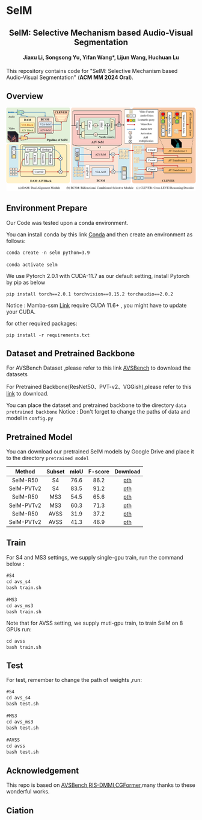 # SelM

<div align="center">

<h2>
SelM: Selective Mechanism based Audio-Visual Segmentation
</h2>

<h4>
<b>
Jiaxu Li, Songsong Yu, Yifan Wang*, Lijun Wang, Huchuan Lu
</b>
</h4>
</div>
This repository contains code for "SelM: Selective Mechanism based Audio-Visual Segmentation" (<b>ACM MM 2024 Oral</b>).

## Overview
![Overview](images/Overview.png)



## Environment Prepare
Our Code was tested upon a conda environment. 

You can install conda by this link [Conda](https://docs.conda.io/en/latest/miniconda.html) and then create an environment as follows:
```
conda create -n selm python=3.9 

conda activate selm
```
We use Pytorch 2.0.1 with CUDA-11.7 as our default setting, install Pytorch by pip as below
```
pip install torch==2.0.1 torchvision==0.15.2 torchaudio==2.0.2
```
Notice : Mamba-ssm [Link](https://github.com/state-spaces/mamba) require CUDA 11.6+ , you might have to update your CUDA.

for other required packages:
```
pip install -r requirements.txt
```
## Dataset and Pretrained Backbone
For AVSBench Dataset ,please refer to this link [AVSBench](https://github.com/OpenNLPLab/AVSBench) to download the datasets

For Pretrained Backbone(ResNet50、PVT-v2、VGGish),please refer to this [link](https://drive.google.com/drive/folders/1386rcFHJ1QEQQMF6bV1rXJTzy8v26RTV?usp=sharing) to download.

You can place the dataset and pretrained backbone to the directory `data` `pretrained backbone`
Notice : Don't forget to change the paths of data and model in `config.py`

## Pretrained Model
You can download our pretrained SelM models by Google Drive and place it to the directory `pretrained model`

|Method|Subset|mIoU|F-score|Download|
|:---:|:---:|:---:|:---:|:---:|
|SelM-R50|S4|76.6|86.2|[pth](https://drive.google.com/file/d/1kJI00umTGOa05HxDdrHYVPozLn32cc_o/view?usp=sharing)|
|SelM-PVTv2|S4|83.5|91.2|[pth](https://drive.google.com/file/d/1WFcfB5cawzqLSxUJH7yP3xL2JN0ZX27V/view?usp=sharing)|
|SelM-R50|MS3|54.5|65.6|[pth](https://drive.google.com/file/d/19YHJOec_XbJpzAe2JJs6Omm71dmRZHNr/view?usp=sharing)|
|SelM-PVTv2|MS3|60.3|71.3|[pth](https://drive.google.com/file/d/1xtb7GRciK29RJMVHgZRhDSOhBJT-y93Y/view?usp=sharing)|
|SelM-R50|AVSS|31.9|37.2|[pth](https://drive.google.com/file/d/1qr2_JotdX1P0EUh7WUHsBkydyQezmd7R/view?usp=sharing)|
|SelM-PVTv2|AVSS|41.3|46.9|[pth](https://drive.google.com/file/d/1b5x7I2JJJLtuU8KPCFT1HOagiPjk2yZE/view?usp=sharing)|

## Train
For S4 and MS3 settings, we supply single-gpu train, run the command below  :
```
#S4
cd avs_s4
bash train.sh

#MS3
cd avs_ms3
bash train.sh
```
Note that for AVSS setting, we supply muti-gpu train, to train SelM on 8 GPUs run:
```
cd avss
bash train.sh
``` 
## Test
For test, remember to change the path of weights ,run:
```
#S4
cd avs_s4
bash test.sh

#MS3
cd avs_ms3
bash test.sh

#AVSS
cd avss
bash test.sh
```
## Acknowledgement
This repo is based on [AVSBench](https://github.com/OpenNLPLab/AVSBench),[RIS-DMMI](https://github.com/toggle1995/RIS-DMMI),[CGFormer](https://github.com/SooLab/CGFormer),many thanks to these wonderful works.
## Ciation

